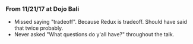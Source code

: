 ### From 11/21/17 at Dojo Bali

- Missed saying "tradeoff". Because Redux is tradeoff. Should have said that twice probably.
- Never asked "What questions do y'all have?" throughout the talk.

